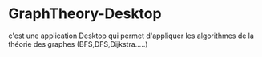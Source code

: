 # GraphTheory-Desktop
c'est une application Desktop qui permet d'appliquer les algorithmes de la théorie des graphes (BFS,DFS,Dijkstra.....)
